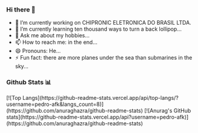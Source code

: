 ### Hi there 👋

- 🔭 I’m currently working on CHIPRONIC ELETRONICA DO BRASIL LTDA.
- 🌱 I’m currently learning ten thousand ways to turn a back lollipop...
- 💬 Ask me about my hobbies...
- 📫 How to reach me: in the end...
- 😄 Pronouns: He...
- ⚡ Fun fact: there are more planes under the sea than submarines in the sky...

### Github Stats 📊

<div>
  [![Top Langs](https://github-readme-stats.vercel.app/api/top-langs/?username=pedro-afk&langs_count=8)](https://github.com/anuraghazra/github-readme-stats)
  [![Anurag's GitHub stats](https://github-readme-stats.vercel.app/api?username=pedro-afk)](https://github.com/anuraghazra/github-readme-stats)
</div>

